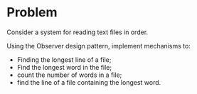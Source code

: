 # Problem
Consider a system for reading text files in order.

Using the Observer design pattern, implement mechanisms to:

- Finding the longest line of a file;
- Find the longest word in the file;
- count the number of words in a file;
- find the line of a file containing the longest word.